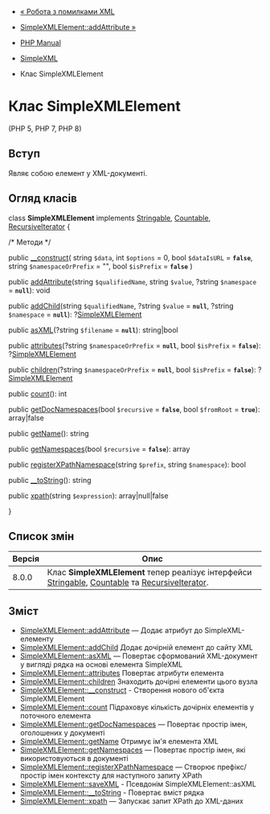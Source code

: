 - [« Робота з помилками XML](simplexml.examples-errors.md)
- [SimpleXMLElement::addAttribute »](simplexmlelement.addattribute.md)

- [PHP Manual](index.md)
- [SimpleXML](book.simplexml.md)
- Клас SimpleXMLElement

# Клас SimpleXMLElement

(PHP 5, PHP 7, PHP 8)

## Вступ

Являє собою елемент у XML-документі.

## Огляд класів

class **SimpleXMLElement** implements
[Stringable](class.stringable.md), [Countable](class.countable.md),
[RecursiveIterator](class.recursiveiterator.md) {

/\* Методи \*/

public [\_\_construct](simplexmlelement.construct.md)(
string `$data`,
int `$options` = 0,
bool `$dataIsURL` = **`false`**,
string `$namespaceOrPrefix` = "",
bool `$isPrefix` = **`false`**
)

public [addAttribute](simplexmlelement.addattribute.md)(string
`$qualifiedName`, string `$value`, ?string `$namespace` = **`null`**):
void

public [addChild](simplexmlelement.addchild.md)(string
`$qualifiedName`, ?string `$value` = **`null`**, ?string `$namespace` =
**`null`**): ?[SimpleXMLElement](class.simplexmlelement.md)

public [asXML](simplexmlelement.asxml.md)(?string `$filename` =
**`null`**): string\|bool

public [attributes](simplexmlelement.attributes.md)(?string
`$namespaceOrPrefix` = **`null`**, bool `$isPrefix` = **`false`**):
?[SimpleXMLElement](class.simplexmlelement.md)

public [children](simplexmlelement.children.md)(?string
`$namespaceOrPrefix` = **`null`**, bool `$isPrefix` = **`false`**):
?[SimpleXMLElement](class.simplexmlelement.md)

public [count](simplexmlelement.count.md)(): int

public [getDocNamespaces](simplexmlelement.getdocnamespaces.md)(bool
`$recursive` = **`false`**, bool `$fromRoot` = **`true`**): array\|false

public [getName](simplexmlelement.getname.md)(): string

public [getNamespaces](simplexmlelement.getnamespaces.md)(bool
`$recursive` = **`false`**): array

public
[registerXPathNamespace](simplexmlelement.registerxpathnamespace.md)(string
`$prefix`, string `$namespace`): bool

public [\_\_toString](simplexmlelement.tostring.md)(): string

public [xpath](simplexmlelement.xpath.md)(string `$expression`):
array\|null\|false

}

## Список змін

| Версія | Опис                                                                                                                                                                       |
| ------ | -------------------------------------------------------------------------------------------------------------------------------------------------------------------------- |
| 8.0.0  | Клас **SimpleXMLElement** тепер реалізує інтерфейси [Stringable](class.stringable.md), [Countable](class.countable.md) та [RecursiveIterator](class.recursiveiterator.md). |

## Зміст

- [SimpleXMLElement::addAttribute](simplexmlelement.addattribute.md)
— Додає атрибут до SimpleXML-елементу
- [SimpleXMLElement::addChild](simplexmlelement.addchild.md)
Додає дочірній елемент до сайту XML
- [SimpleXMLElement::asXML](simplexmlelement.asxml.md) — Повертає
сформований XML-документ у вигляді рядка на основі елемента
SimpleXML
- [SimpleXMLElement::attributes](simplexmlelement.attributes.md)
Повертає атрибути елемента
- [SimpleXMLElement::children](simplexmlelement.children.md)
Знаходить дочірні елементи цього вузла
- [SimpleXMLElement::\_\_construct](simplexmlelement.construct.md) -
Створення нового об'єкта SimpleXMLElement
- [SimpleXMLElement::count](simplexmlelement.count.md)
Підраховує кількість дочірніх елементів у поточного елемента
- [SimpleXMLElement::getDocNamespaces](simplexmlelement.getdocnamespaces.md)
— Повертає простір імен, оголошених у документі
- [SimpleXMLElement::getName](simplexmlelement.getname.md)
Отримує ім'я елемента XML
- [SimpleXMLElement::getNamespaces](simplexmlelement.getnamespaces.md)
— Повертає простір імен, які використовуються в документі
- [SimpleXMLElement::registerXPathNamespace](simplexmlelement.registerxpathnamespace.md)
— Створює префікс/простір імен контексту для наступного запиту
XPath
- [SimpleXMLElement::saveXML](simplexmlelement.savexml.md) -
Псевдонім SimpleXMLElement::asXML
- [SimpleXMLElement::\_\_toString](simplexmlelement.tostring.md) -
Повертає вміст рядка
- [SimpleXMLElement::xpath](simplexmlelement.xpath.md) — Запускає
запит XPath до XML-даних
